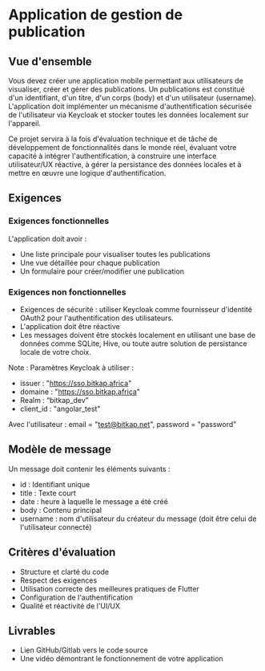 # Application de gestion de publication

## Vue d'ensemble

Vous devez créer une application mobile permettant aux utilisateurs de visualiser, créer et gérer des publications. Un publications est constitué d'un identifiant, d'un titre, d'un corps (body) et d'un utilisateur (username). L'application doit implémenter un mécanisme d'authentification sécurisée de l'utilisateur via Keycloak et stocker toutes les données localement sur l'appareil.

Ce projet servira à la fois d'évaluation technique et de tâche de développement de fonctionnalités dans le monde réel, évaluant votre capacité à intégrer l'authentification, à construire une interface utilisateur/UX réactive, à gérer la persistance des données locales et à mettre en œuvre une logique d'authentification.

## Exigences

### Exigences fonctionnelles

L'application doit avoir :

* Une liste principale pour visualiser toutes les publications
* Une vue détaillée pour chaque publication
* Un formulaire pour créer/modifier une publication

### Exigences non fonctionnelles

* Exigences de sécurité : utiliser Keycloak comme fournisseur d'identité OAuth2 pour l'authentification des utilisateurs.
* L'application doit être réactive
* Les messages doivent être stockés localement en utilisant une base de données comme SQLite, Hive, ou toute autre solution de persistance locale de votre choix.

Note : Paramètres Keycloak à utiliser :

* issuer : "https://sso.bitkap.africa"
* domaine : "https://sso.bitkap.africa"
* Realm : “bitkap_dev”
* client_id : "angolar_test"

Avec l'utilisateur : email = "test@bitkap.net", password = "password"

## Modèle de message

Un message doit contenir les éléments suivants :

* id : Identifiant unique
* title : Texte court
* date : heure à laquelle le message a été créé
* body : Contenu principal
* username : nom d'utilisateur du créateur du message (doit être celui de l'utilisateur connecté)

## Critères d'évaluation

* Structure et clarté du code
* Respect des exigences
* Utilisation correcte des meilleures pratiques de Flutter
* Configuration de l'authentification
* Qualité et réactivité de l'UI/UX

## Livrables

* Lien GitHub/Gitlab vers le code source
* Une vidéo démontrant le fonctionnement de votre application
